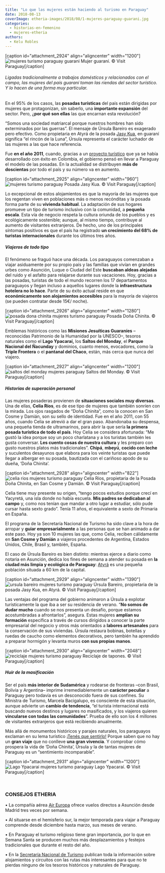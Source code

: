 ```yaml
---
title: "Lo que las mujeres están haciendo al turismo en Paraguay"
date: 2018-08-13
coverImage: etheria-images/2018/08/1-mujeres-paraguay-guarani.jpg
categories: 
  - historias-en-femenino
  - mujeres-etheria
authors: 
  - Kelu Robles
---
```


\[caption id="attachment\_2924" align="aligncenter" width="1200"\]![mujeres turismo paraguay guarani](etheria-images/2018/08/1-mujeres-paraguay-guarani.jpg "Mujer guaraní.") Mujer guaraní. © Visit Paraguay\[/caption\]

###### Ligadas tradicionalmente a trabajos domésticos y relacionados con el campo, las mujeres del país guaraní toman las riendas del sector turístico. Y lo hacen de una forma muy particular.

En el 95% de los casos, las **posadas turísticas** del país están dirigidas por mujeres que protagonizan, sin saberlo, una **importante expansión** del sector. Pero, ¿**por qué son ellas** las que encarnan esta revolución?

“Somos una sociedad matriarcal porque nuestros hombres han sido exterminados por las guerras”. El mensaje de Úrsula Bareiro es exagerado pero efectivo. Como propietaria en Atyrá de la posada [Jasy Kua](https://www.facebook.com/JasyKua/), en guaraní significa “el rincón de la Luna”, Úrsula representa el carácter luchador de las mujeres a las que hace referencia.

Fue **en el año 2011**, cuando, gracias a un [proyecto turístico](https://www.senatur.gov.py/index.php/programa-campa%C3%B1as/posadas-turisticas) que ya se había desarrollado con éxito en Colombia, el gobierno pensó en llevar a Paraguay el modelo de las posadas. En la actualidad se distribuyen **más de doscientas** por todo el país y su número va en aumento.

\[caption id="attachment\_2925" align="aligncenter" width="960"\]![mujeres turismo paraguay](etheria-images/2018/08/2-Posada-Jasy-Kua.jpg "Posada Jasy Kua (Paraguay).") Posada Jasy Kua. © Visit Paraguay\[/caption\]

Lo excepcional de estos alojamientos es que la mayoría de las mujeres que los regentan viven en poblaciones más o menos recónditas y la posada forma parte de su **vivienda habitual**. La adaptación de sus hogares promueve un tipo de turismo inclusivo con la comunidad, a **pequeña escala**. Esta vía de negocio respeta la cultura oriunda de los pueblos y es ecológicamente sostenible; aunque, al mismo tiempo, contribuye al aumento de visitantes extranjeros. De hecho, uno de los principales síntomas positivos es que el país ha registrado **un crecimiento del 68% de turistas internacionales** durante los últimos tres años.

##### Viajeros de todo tipo

El fenómeno se fraguó hace una década. Los paraguayos comenzaban a viajar asiduamente por su propio país y las familias que vivían en grandes urbes como Asunción, Luque o Ciudad del Este **buscaban aldeas alejadas** del ruido y el asfalto para relajarse durante sus vacaciones. Hoy, gracias a las posadas, turistas de todo el mundo recorren los 17 departamentos paraguayos y llegan incluso a aquellos lugares donde la **infraestructura hotelera no lo hace**. Parte de su éxito actual reside en que **económicamente son alojamientos accesibles** para la mayoría de viajeros (se pueden contratar desde 15€/ noche).

\[caption id="attachment\_2926" align="aligncenter" width="1280"\]![posada dona chinita mujeres turismo paraguay](etheria-images/2018/08/3-Posada-Dona-Chinita.jpg "Posada Doña Chinita. Paraguay") Posada Doña Chinita. © Visit Paraguay\[/caption\]

Emblemas históricos como las **Misiones Jesuíticas Guaraníes** –reconocidas Patrimonio de la Humanidad por la UNESCO–, tesoros naturales como el **Lago Ypacaraí,** los **Saltos del Monday**, el **Parque Nacional del Ñacunday** y dominios, cuanto menos, evocadores, como la **Triple Frontera** o el **pantanal del Chaco**, están, más cerca que nunca del viajero.

\[caption id="attachment\_2927" align="aligncenter" width="1200"\]![saltos del monday mujeres paraguay](etheria-images/2018/08/4-Saltos-del-Monday.jpg "Saltos del Monday. Paraguay") Saltos del Monday. © Visit Paraguay\[/caption\]

##### Historias de superación personal

Las mujeres posaderas provienen de **situaciones sociales muy diversas**. Una de ellas, **Celia Ríos**, es de ese tipo de mujeres que también sonríen con la mirada. Los ojos rasgados de “Doña Chinita”, como la conocen en San Cosme y Damián, son su sello de identidad. Fue en el año 2011, con 55 años, cuando Celia se atrevió a dar el gran paso. Abandonaba su despensa, una pequeña tienda de ultramarinos, para abrir la que sería **la primera posada turística de todo el país**. Hoy Celia se considera afortunada: “Me gustó la idea porque soy un poco charlatana y a los turistas también les gusta conversar. **Les cuento cosas de nuestra cultura** y les preparo con gusto nuestros platos más tradicionales”. **Chipá**, **mbeyú**, **cocido con leche** y suculentos desayunos que elabora para los veinte turistas que puede llegar a albergar en su posada, bautizada con el cariñoso apodo de su dueña, ‘Doña Chinita’.

\[caption id="attachment\_2928" align="aligncenter" width="822"\]![celia rios mujeres turismo paraguay](etheria-images/2018/08/5-Celia-Rios.jpg "Celia Ríos, propietaria de la Posada “Doña Chinita”, en San Cosme y Damián. Paraguay") Celia Ríos, propietaria de la Posada Doña Chinita, en San Cosme y Damián. © Visit Paraguay\[/caption\]

Celia tiene muy presente su origen, “tengo pocos estudios porque crecí en Yacyretá, una isla donde no había escuela. **Mis padres se dedicaban al campo** y, como nos tenían que mandar a otro lugar a estudiar, sólo pude cursar hasta sexto grado”. Tenía 11 años, el equivalente a sexto de Primaria en España.

El programa de la Secretaría Nacional de Turismo ha sido clave a la hora de arropar y **guiar empresarialmente** a las personas que se han animado a dar este paso. Hoy ya son 10 mujeres las que, como Celia, reciben cálidamente en **San Cosme y Damián** a viajeros procedentes de Argentina, Estados Unidos, Chile, Brasil y, también, España.

El caso de Úrsula Bareiro es bien distinto: mientras ejerce a diario como notaria en Asunción, dedica los fines de semana a atender su posada en **la ciudad más limpia y ecológica de Paraguay**: [Atyrá](https://visitparaguay.travel/v1/alternativa/119-atyra) es una pequeña población situada a 60 km de la capital.

\[caption id="attachment\_2929" align="aligncenter" width="1390"\]![ursula bareiro mujeres turismo paraguay](etheria-images/2018/08/6-Ursula-Bareiro.jpg "Úrsula Bareiro, propietaria de la posada “Jasy Kua”, en Atyrá. Paraguay") Úrsula Bareiro, propietaria de la posada Jasy Kua, en Atyrá. © Visit Paraguay\[/caption\]

Las ventajas del programa del gobierno animaron a Úrsula a explotar turísticamente la que iba a ser su residencia de verano. “**No somos de dudar mucho** cuando se nos presenta un desafío, porque estamos acostumbradas a afrontarlos”, asegura. Estas mujeres **amplían su formación** específica a través de cursos dirigidos a conocer la parte empresarial del negocio y otros más orientados a **labores artesanales** para la conservación de sus viviendas. Úrsula restaura bobinas, botellas y ruedas de caucho como elementos decorativos, pero también ha aprendido a preparar hormigón y levanta muros **con sus propias manos**.

\[caption id="attachment\_2930" align="aligncenter" width="2048"\]![reciclaje mujeres turismo paraguay](etheria-images/2018/08/7-Reciclaje-tapones.jpg "Reciclaje de tapones. Paraguay") Reciclaje de tapones. © Visit Paraguay\[/caption\]

##### Huir de la masificación

Ser el país **más interior de Sudamérica** y rodearse de fronteras –con Brasil, Bolivia y Argentina– imprime irremediablemente un **carácter peculiar** a Paraguay pero todavía es un desconocido fuera de sus confines. Su Ministra de Turismo, Marcela Bacigalupo, es consciente de esta situación, aunque advierte un **cambio de tendencia**, “el turista internacional está buscando nuevos destinos y lugares no masificados, y los viajeros quieren **vincularse con todas las comunidades**”. Prueba de ello son los 4 millones de visitantes extranjeros que está recibiendo anualmente.

Más allá de monumentos históricos y parajes naturales, los paraguayos exclaman en su lema turístico [¡Tenés que sentirlo!](https://visitparaguay.travel) Porque saben que no hay un **gran viaje** que no conlleve **una gran vivencia**. Y comprobar cómo prospera la vida de ‘Doña Chinita’, Úrsula y la de tantas mujeres de Paraguay es un “sentimiento incomparable”.

\[caption id="attachment\_2931" align="aligncenter" width="1200"\]![Lago Ypacarai mujeres turismo paraguay](etheria-images/2018/08/8-Lago-Ypacarai.jpg "Lago Ypacaraí. Paraguay") Lago Ypacaraí. © Visit Paraguay\[/caption\]

 

### CONSEJOS ETHERIA

• La compañía aérea [Air Europa](https://www.aireuropa.com/es/vuelos) ofrece vuelos directos a Asunción desde Madrid tres veces por semana.

• Al situarse en el hemisferio sur, la mejor temporada para viajar a Paraguay comprende desde diciembre hasta marzo, sus meses de verano.

• En Paraguay el turismo religioso tiene gran importancia, por lo que en Semana Santa se producen muchos más desplazamientos y festejos tradicionales que durante el resto del año.

• En la [Secretaría Nacional de Turismo](https://visitparaguay.travel/) publican toda la información sobre alojamientos y circuitos con las rutas más interesantes para que no te pierdas ninguno de los tesoros históricos y naturales de Paraguay.
